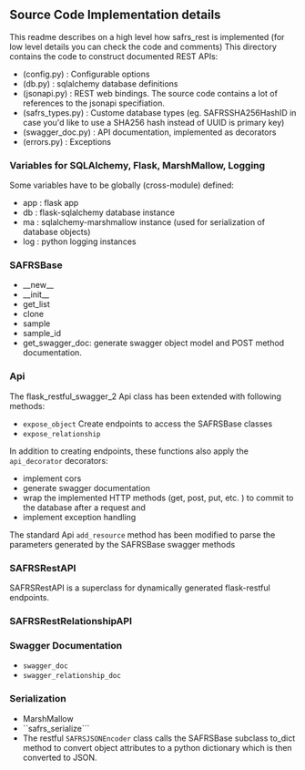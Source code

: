## Source Code Implementation details

This readme describes on a high level how safrs_rest is implemented (for low level details you can check the code and comments)
This directory contains the code to construct documented REST APIs:
- (config.py) : Configurable options
- (db.py) : sqlalchemy database definitions
- (jsonapi.py) : REST web bindings. The source code contains a lot of references to the jsonapi specifiation.
- (safrs_types.py) : Custome database types (eg. SAFRSSHA256HashID in case you'd like to use a SHA256 hash instead of UUID is primary key)
- (swagger_doc.py) : API documentation, implemented as decorators
- (errors.py) : Exceptions

### Variables for SQLAlchemy, Flask, MarshMallow, Logging

Some variables have to be globally (cross-module) defined:
- app : flask app
- db  : flask-sqlalchemy database instance
- ma  : sqlalchemy-marshmallow instance (used for serialization of database objects)
- log : python logging instances

### SAFRSBase

- \_\_new\_\_
- \_\_init\_\_
- get_list
- clone
- sample
- sample_id
- get_swagger_doc: generate swagger object model and POST method documentation.

### Api

The flask_restful_swagger_2 Api class has been extended with following methods:
- ```expose_object``` Create endpoints to access the SAFRSBase classes
- ```expose_relationship```

In addition to creating endpoints, these functions also apply the ```api_decorator``` decorators:
- implement cors
- generate swagger documentation
- wrap the implemented HTTP methods (get, post, put, etc. ) to commit to the database after a request and
- implement exception handling

The standard Api ```add_resource``` method has been modified to parse the parameters generated by the SAFRSBase swagger methods

### SAFRSRestAPI
SAFRSRestAPI is a superclass for dynamically generated flask-restful endpoints.

### SAFRSRestRelationshipAPI

### Swagger Documentation

- ```swagger_doc```
- ```swagger_relationship_doc```

### Serialization

- MarshMallow
- ``safrs_serialize```
- The restful ```SAFRSJSONEncoder``` class calls the SAFRSBase subclass to_dict method to convert object attributes to a python dictionary which is then converted to JSON.


